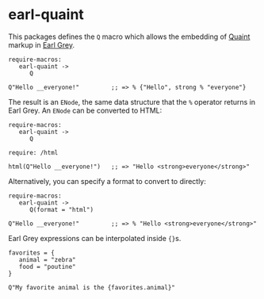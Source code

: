 
earl-quaint
===========

This packages defines the `Q` macro which allows the embedding of
[Quaint](https://breuleux.github.io/quaint)
markup in
[Earl Grey](http://earl-grey.io).

```earlgrey
require-macros:
   earl-quaint ->
      Q

Q"Hello __everyone!"         ;; => % {"Hello", strong % "everyone"}
```

The result is an `ENode`, the same data structure that the `%`
operator returns in Earl Grey. An `ENode` can be converted to HTML:

```earlgrey
require-macros:
   earl-quaint ->
      Q

require: /html

html(Q"Hello __everyone!")   ;; => "Hello <strong>everyone</strong>"
```

Alternatively, you can specify a format to convert to directly:

```earlgrey
require-macros:
   earl-quaint ->
      Q(format = "html")

Q"Hello __everyone!"         ;; => % "Hello <strong>everyone</strong>"
```

Earl Grey expressions can be interpolated inside `{}`s.

```earlgrey
favorites = {
   animal = "zebra"
   food = "poutine"
}

Q"My favorite animal is the {favorites.animal}"
```
